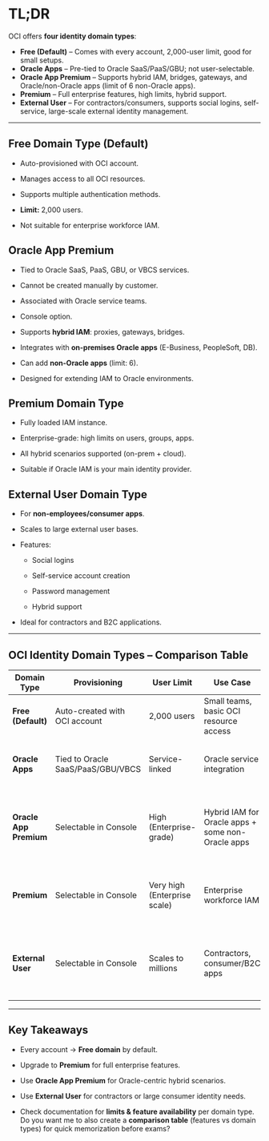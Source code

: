 # TL;DR

OCI offers **four identity domain types**:

- **Free (Default)** – Comes with every account, 2,000-user limit, good for small setups.
- **Oracle Apps** – Pre-tied to Oracle SaaS/PaaS/GBU; not user-selectable.
- **Oracle App Premium** – Supports hybrid IAM, bridges, gateways, and Oracle/non-Oracle apps (limit of 6 non-Oracle apps).
- **Premium** – Full enterprise features, high limits, hybrid support.
- **External User** – For contractors/consumers, supports social logins, self-service, large-scale external identity management.

---
## **Free Domain Type (Default)**

- Auto-provisioned with OCI account.
    
- Manages access to all OCI resources.
    
- Supports multiple authentication methods.
    
- **Limit:** 2,000 users.
    
- Not suitable for enterprise workforce IAM.
## **Oracle App Premium**

- Tied to Oracle SaaS, PaaS, GBU, or VBCS services.
    
- Cannot be created manually by customer.
    
- Associated with Oracle service teams.
	
- Console option.
    
- Supports **hybrid IAM**: proxies, gateways, bridges.
    
- Integrates with **on-premises Oracle apps** (E-Business, PeopleSoft, DB).
    
- Can add **non-Oracle apps** (limit: 6).
    
- Designed for extending IAM to Oracle environments.
 ## **Premium Domain Type**

- Fully loaded IAM instance.
    
- Enterprise-grade: high limits on users, groups, apps.
    
- All hybrid scenarios supported (on-prem + cloud).
    
- Suitable if Oracle IAM is your main identity provider.
## **External User Domain Type**

- For **non-employees/consumer apps**.
    
- Scales to large external user bases.
    
- Features:
    
    - Social logins
        
    - Self-service account creation
        
    - Password management
        
    - Hybrid support
        
- Ideal for contractors and B2C applications.

---

## OCI Identity Domain Types – Comparison Table

|**Domain Type**|**Provisioning**|**User Limit**|**Use Case**|**Features**|**Restrictions**|
|---|---|---|---|---|---|
|**Free (Default)**|Auto-created with OCI account|2,000 users|Small teams, basic OCI resource access|Multiple auth methods|Not suitable for enterprise IAM|
|**Oracle Apps**|Tied to Oracle SaaS/PaaS/GBU/VBCS|Service-linked|Oracle service integration|Pre-integrated with Oracle apps|Cannot be manually created by customer|
|**Oracle App Premium**|Selectable in Console|High (Enterprise-grade)|Hybrid IAM for Oracle apps + some non-Oracle apps|Proxies, gateways, bridges, on-premises Oracle integration|Only **6 non-Oracle apps** can be added|
|**Premium**|Selectable in Console|Very high (Enterprise scale)|Enterprise workforce IAM|Full features, hybrid support, high scalability|None (except subscription cost)|
|**External User**|Selectable in Console|Scales to millions|Contractors, consumer/B2C apps|Social login, self-service, password mgmt, hybrid|Designed for non-employee scenarios|

---

## **Key Takeaways**

- Every account → **Free domain** by default.
    
- Upgrade to **Premium** for full enterprise features.
    
- Use **Oracle App Premium** for Oracle-centric hybrid scenarios.
    
- Use **External User** for contractors or large consumer identity needs.
    
- Check documentation for **limits & feature availability** per domain type.
Do you want me to also create a **comparison table** (features vs domain types) for quick memorization before exams?